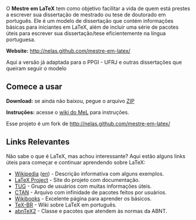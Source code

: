 O **Mestre em LaTeX** tem como objetivo facilitar a vida de quem está prestes a escrever sua dissertação de mestrado ou tese de doutorado em português. Ele é um modelo de dissertação que contém informações básicas para iniciantes em LaTeX, além de incluir uma série de pacotes úteis para escrever sua dissertação/tese eficientemente na língua portuguesa.

**Website:** http://nelas.github.com/mestre-em-latex/

Aqui a versão já adaptada para o PPGI - UFRJ e outras dissertações que queiram seguir o modelo

## Comece a usar

**Download:** se ainda não baixou, pegue o arquivo [ZIP](https://github.com/dmvieira/mestre-em-latex/archive/master.zip)

**Instruções:** acesse o [wiki do MeL](https://github.com/dmvieira/mestre-em-latex/wiki) para instruções.

Esse projeto é um fork de http://nelas.github.com/mestre-em-latex/

## Links Relevantes

Não sabe o que é LaTeX, mas achou interessante? Aqui estão alguns links úteis para começar e continuar aprendendo sobre LaTeX:

* [Wikipedia](http://pt.wikipedia.org/wiki/LaTeX) ([en](http://en.wikipedia.org/wiki/LaTeX)) - Descrição informativa com alguns exemplos.
* [LaTeX Project](http://www.latex-project.org/) - Site do projeto com documentação.
* [TUG](http://www.tug.org/) - Grupo de usuários com muitas informações úteis.
* [CTAN](http://www.ctan.org/) - Arquivo com infinidade de pacotes feitos por usuários.
* [Wikibooks](http://en.wikibooks.org/wiki/LaTeX/) - Excelente página para aprender os básicos.
* [TeX-BR](http://www.tex-br.org/) - Wiki sobre LaTeX em português.
* [abnTeX2](https://code.google.com/p/abntex2/) - Classe e pacotes que atendem às normas da ABNT.
